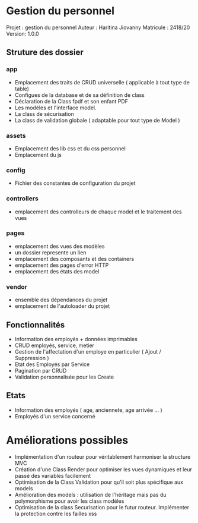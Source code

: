 # Gestion du personnel
Projet : gestion du personnel
Auteur : Haritina Jiovanny
Matricule : 2418/20
Version: 1.0.0

## Struture des dossier
### app 
- Emplacement des traits de CRUD universelle ( applicable à tout type de table)
- Configues de la database et de sa définition de class
- Déclaration de la Class fpdf et son enfant PDF
- Les modèles et l'interface model. 
- La class de sécurisation
- La class de validation globale ( adaptable pour tout type de Model )

### assets
- Emplacement des lib css et du css personnel
- Emplacement du js

### config
- Fichier des constantes de configuration du projet

### controllers
- emplacement des controlleurs de chaque model et le traitement des vues

### pages
- emplacement des vues des modèles
- un dossier represente un lien
- emplacement des composants et des containers
- emplacement des pages d'error HTTP
- emplacement des états des model

### vendor
- ensemble des dépendances du projet
- emplacement de l'autoloader du projet

## Fonctionnalités
- Information des employés + données imprimables
- CRUD employés, service, metier
- Gestion de l'affectation d'un employe en particulier ( Ajout / Suppression )
- Etat des Employés par Service
- Pagination par CRUD
- Validation personnalisée pour les Create

## Etats 
- Information des employés ( age, anciennete, age arrivée ... )
- Employés d'un service concerné

# Améliorations possibles
- Implémentation d'un routeur pour véritablement harmoniser la structure MVC
- Création d'une Class Render pour optimiser les vues dynamiques et leur passé des variables facilement
- Optimisation de la Class Validation pour qu'il soit plus spécifique aux models
- Amélioration des models : utilisation de l'héritage mais pas du polymorphisme pour avoir les class modèles
- Optimisation de la class Securisation pour le futur routeur. Implémenter la protection contre les failles xss


